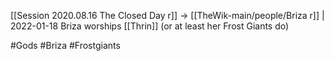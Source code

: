 ---
---

[[Session 2020.08.16 The Closed Day r]] -> [[TheWik-main/people/Briza r]] | 2022-01-18
Briza worships [[Thrin]] (or at least her Frost Giants do)

#Gods #Briza #Frostgiants